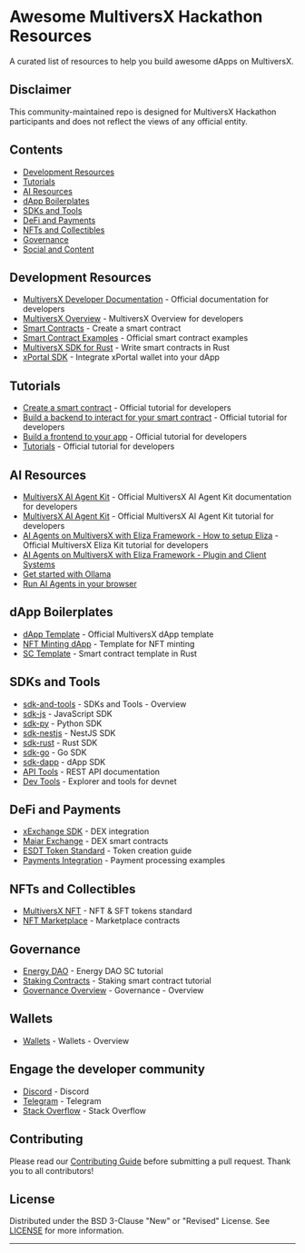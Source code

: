 # Awesome MultiversX Hackathon Resources

A curated list of resources to help you build awesome dApps on MultiversX.

## Disclaimer
This community-maintained repo is designed for MultiversX Hackathon participants and does not reflect the views of any official entity.

## Contents
- [Development Resources](#development-resources)
- [Tutorials](#tutorials)
- [AI Resources](#aı-resources)
- [dApp Boilerplates](#dapp-boilerplates)
- [SDKs and Tools](#sdks-and-tools)
- [DeFi and Payments](#defi-and-payments)
- [NFTs and Collectibles](#nfts-and-collectibles)
- [Governance](#governance)
- [Social and Content](#social-and-content)

## Development Resources
- [MultiversX Developer Documentation](https://docs.multiversx.com) - Official documentation for developers
- [MultiversX Overview](https://docs.multiversx.com/developers/overview) - MultiversX Overview for developers
- [Smart Contracts](https://multiversx.com/builders/tutorials/in-depth/part-1-install-required-dependencies) - Create a smart contract 
- [Smart Contract Examples](https://github.com/multiversx/mx-sdk-rs/tree/master/contracts/examples) - Official smart contract examples
- [MultiversX SDK for Rust](https://github.com/multiversx/mx-sdk-rs) - Write smart contracts in Rust
- [xPortal SDK](https://docs.multiversx.com/sdk-and-tools/sdk-js) - Integrate xPortal wallet into your dApp

## Tutorials
- [Create a smart contract](https://www.youtube.com/watch?v=7zAbJQxu5qc&list=PLQVcheGWwBRXkjisV3Wv_w7ky895K9gea) - Official tutorial for developers
- [Build a backend to interact for your smart contract](https://www.youtube.com/watch?v=8s9XjOsFats&list=PLQVcheGWwBRWsK19xdo-16qZoIFT2F9Cx) - Official tutorial for developers
- [Build a frontend to your app](https://www.youtube.com/watch?v=cQz41qwFQMI&list=PLQVcheGWwBRWVqn7HPXXPGGb1wO4TczlW) - Official tutorial for developers
- [Tutorials](https://docs.multiversx.com/developers/overview/#tutorials) - Official tutorial for developers

## AI Resources
- [MultiversX AI Agent Kit](https://github.com/multiversx/mx-agent-kit?tab=readme-ov-file#-alternative-manual-start) - Official MultiversX AI Agent Kit documentation for developers
- [MultiversX AI Agent Kit](https://www.youtube.com/watch?v=m4bdpcoNLqE&t) - Official MultiversX AI Agent Kit tutorial for developers
- [AI Agents on MultiversX with Eliza Framework - How to setup Eliza](https://www.youtube.com/watch?v=vf-umucBhPI) -  Official MultiversX Eliza Kit tutorial for developers
- [AI Agents on MultiversX with Eliza Framework - Plugin and Client Systems](https://www.youtube.com/watch?v=G-GPnjD-kMU)
- [Get started with Ollama](https://www.youtube.com/watch?v=ei_o4a1l9Eo)
- [Run AI Agents in your browser](https://www.youtube.com/watch?v=CtV5qCkhZ_I)

## dApp Boilerplates
- [dApp Template](https://github.com/multiversx/mx-template-dapp) - Official MultiversX dApp template
- [NFT Minting dApp](https://github.com/multiversx/mx-nft-collection-minter-sc) - Template for NFT minting 
- [SC Template](https://github.com/multiversx/mx-contracts-rs) - Smart contract template in Rust

## SDKs and Tools
- [sdk-and-tools](https://docs.multiversx.com/sdk-and-tools/overview) - SDKs and Tools - Overview
- [sdk-js](https://docs.multiversx.com/sdk-and-tools/sdk-js/) - JavaScript SDK
- [sdk-py](https://docs.multiversx.com/sdk-and-tools/sdk-py/) - Python SDK
- [sdk-nestjs](https://docs.multiversx.com/sdk-and-tools/sdk-nestjs/) - NestJS SDK
- [sdk-rust](https://docs.multiversx.com/sdk-and-tools/sdk-rust) - Rust SDK
- [sdk-go](https://docs.multiversx.com/sdk-and-tools/sdk-go) - Go SDK
- [sdk-dapp](https://docs.multiversx.com/sdk-and-tools/sdk-dapp/) - dApp SDK
- [API Tools](https://docs.multiversx.com/sdk-and-tools/rest-api/multiversx-api) - REST API documentation
- [Dev Tools](https://devnet-explorer.multiversx.com) - Explorer and tools for devnet

## DeFi and Payments
- [xExchange SDK](https://docs.xexchange.com) - DEX integration
- [Maiar Exchange](https://github.com/multiversx/mx-exchange-sc) - DEX smart contracts
- [ESDT Token Standard](https://docs.multiversx.com/tokens/esdt-tokens) - Token creation guide
- [Payments Integration](https://docs.multiversx.com/developers/tutorials/your-first-dapp) - Payment processing examples

## NFTs and Collectibles
- [MultiversX NFT](https://docs.multiversx.com/tokens/nft-tokens) - NFT & SFT tokens standard
- [NFT Marketplace](https://github.com/multiversx/mx-nft-marketplace-sc) - Marketplace contracts

## Governance
- [Energy DAO](https://docs.multiversx.com/developers/tutorials/energy-dao) - Energy DAO SC tutorial
- [Staking Contracts](https://docs.multiversx.com/developers/tutorials/staking-contract) - Staking smart contract tutorial
- [Governance Overview](https://docs.multiversx.com/governance/overview) - Governance - Overview

## Wallets
- [Wallets](https://docs.multiversx.com/wallet/overview) - Wallets - Overview

## Engage the developer community 
- [Discord](https://discord.com/invite/multiversxbuilders) - Discord
- [Telegram](https://t.me/MultiversX) - Telegram
- [Stack Overflow](https://stackoverflow.com/questions/tagged/multiversx) - Stack Overflow


## Contributing
Please read our [Contributing Guide](CONTRIBUTING.md) before submitting a pull request. Thank you to all contributors!

## License
Distributed under the BSD 3-Clause "New" or "Revised" License. See [LICENSE](LICENSE) for more information.

---

